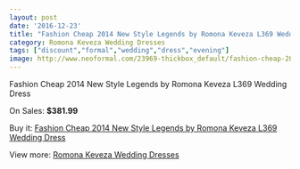 ```yaml
---
layout: post
date: '2016-12-23'
title: "Fashion Cheap 2014 New Style Legends by Romona Keveza L369 Wedding Dress"
category: Romona Keveza Wedding Dresses
tags: ["discount","formal","wedding","dress","evening"]
image: http://www.neoformal.com/23969-thickbox_default/fashion-cheap-2014-new-style-legends-by-romona-keveza-l369-wedding-dress.jpg
---
```

Fashion Cheap 2014 New Style Legends by Romona Keveza L369 Wedding Dress

On Sales: **$381.99**
<a href="https://www.neoformal.com/en/romona-keveza-wedding-dresses-2014/8103-fashion-cheap-2014-new-style-legends-by-romona-keveza-l369-wedding-dress.html"><amp-img layout="responsive" width="600" height="600" src="//www.neoformal.com/23969-thickbox_default/fashion-cheap-2014-new-style-legends-by-romona-keveza-l369-wedding-dress.jpg" alt="Fashion Cheap 2014 New Style Legends by Romona Keveza L369 Wedding Dress 0" /></a>
<a href="https://www.neoformal.com/en/romona-keveza-wedding-dresses-2014/8103-fashion-cheap-2014-new-style-legends-by-romona-keveza-l369-wedding-dress.html"><amp-img layout="responsive" width="600" height="600" src="//www.neoformal.com/23970-thickbox_default/fashion-cheap-2014-new-style-legends-by-romona-keveza-l369-wedding-dress.jpg" alt="Fashion Cheap 2014 New Style Legends by Romona Keveza L369 Wedding Dress 1" /></a>

Buy it: [Fashion Cheap 2014 New Style Legends by Romona Keveza L369 Wedding Dress](https://www.neoformal.com/en/romona-keveza-wedding-dresses-2014/8103-fashion-cheap-2014-new-style-legends-by-romona-keveza-l369-wedding-dress.html "Fashion Cheap 2014 New Style Legends by Romona Keveza L369 Wedding Dress")

View more: [Romona Keveza Wedding Dresses](https://www.neoformal.com/en/131-romona-keveza-wedding-dresses-2014 "Romona Keveza Wedding Dresses")